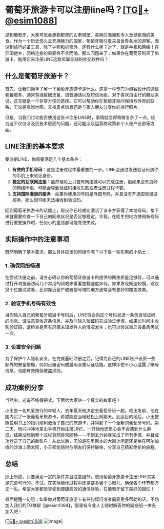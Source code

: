 # 葡萄牙旅游卡可以注册line吗？[[TG💪+ @esim1088](https://t.me/s/esim1088)]

提到葡萄牙，大家可能会想到那里的古老城堡、美丽的海滩和令人垂涎欲滴的美食。作为一个历史悠久且充满魅力的国家，葡萄牙吸引着来自世界各地的游客。而说到旅行必备工具，除了护照和机票外，还有什么呢？对了，就是手机和网络！在异国他乡，网络连接的重要性不言而喻。那么问题来了：如果你在葡萄牙购买了旅游卡，能用它来注册LINE这款风靡全球的社交软件吗？

## 什么是葡萄牙旅游卡？

首先，让我们简单了解一下葡萄牙旅游卡是什么。这是一种专门为游客设计的通信套餐服务，通常包括数据流量、语音通话以及短信功能。对于喜欢自由行的朋友来说，这无疑是一个非常方便的选择。它可以帮助你在葡萄牙期间保持与外界的联系，无论是查询地图、查找景点信息还是与家人朋友分享你的旅行照片。

但是，当我们讨论能否使用这张卡注册LINE时，事情就变得稍微复杂了一点。因为这不仅仅涉及到技术层面的问题，还可能涉及运营商政策和个人账户设置等方面。

## LINE注册的基本要求

要注册LINE，你需要满足几个基本条件：

1. **有效的手机号码**：这是注册过程中最重要的一步。LINE会通过发送验证码到你的手机上来验证身份。
2. **稳定的互联网连接**：虽然理论上只要有网络就可以完成注册，但如果没有良好的网络环境，可能会导致验证码接收失败或者注册过程卡顿。
3. **支持国际漫游的服务**：如果你使用的号码是外国号码，并且没有开通国际漫游服务，那么很可能无法接收到验证码。

回到葡萄牙旅游卡的话题上，假设你已经成功激活了该卡并获得了本地号码，接下来就需要检查一下自己的网络状况是否足够稳定。毕竟，在陌生的地方使用新号码进行重要操作时，任何小的差错都可能导致失败。

## 实际操作中的注意事项

既然明确了基本要求，那么具体应该如何操作呢？以下是一些实用的小贴士：

### 1. 确保网络畅通
在尝试注册之前，请务必确认你的葡萄牙旅游卡所提供的网络质量足够好。可以通过打开浏览器访问几个常用的网站来看看加载速度如何。如果发现网速较慢，建议换个位置试试看，比如靠近窗户或者信号塔的地方通常会有更好的覆盖效果。

### 2. 验证手机号码有效性
当你输入自己的葡萄牙旅游卡号码后，LINE将会向这个号码发送一条包含验证码的消息。请注意查收这条信息，并及时输入验证码完成验证步骤。如果长时间未收到验证码，请检查是否有屏蔽未知发件人的情况发生；也可以尝试重启设备后再试一次。

### 3. 设置安全问题
为了保护个人隐私安全，在完成基础注册之后，记得为自己的LINE账户设置一些额外的安全措施，例如设置密码或启用双重认证功能。这样即使不小心泄露了账号信息，也能有效降低被盗风险。

## 成功案例分享

当然啦，光说不练假把式。下面给大家讲一个真实的故事吧！

小王是一名热爱旅行的年轻人，去年夏天他决定去葡萄牙玩一趟。临出发前，他在国内买了一张葡萄牙旅游卡，希望能在当地轻松上网聊天。到达目的地后，小王按照说明书上的指引顺利激活了自己的旅游卡，并得到了一个全新的葡萄牙号码。第二天，他兴冲冲地拿出手机开始注册LINE。一开始他还担心会不会遇到什么麻烦，结果没想到整个过程竟然异常顺畅——不到五分钟就完成了所有步骤，并且成功登录了自己的新账户！从此以后，无论是在里斯本的大街上闲逛还是坐在阿尔加维的沙滩上晒太阳，小王都能随时与朋友们保持联络，分享自己精彩绝伦的旅程。

## 总结

综上所述，只要满足一定的条件并且注意细节，使用葡萄牙旅游卡注册LINE其实是完全可行的。不过，在实际操作过程中还是要多留个心眼儿，确保各个环节都万无一失。希望大家都能享受到便捷高效的通信体验，在葡萄牙留下美好的回忆！

最后提醒一句哦：如果你对葡萄牙旅游卡有任何疑问或者需要更多帮助的话，不妨加入我们的TG群聊【@esim1088】，那里有专业人士随时解答你的疑惑哦～快去加入吧！

[[TG💪+ @esim1088](https://t.me/s/esim1088) ![Image](https://i.postimg.cc/4NQfJmqS/Snipaste-2025-05-13-00-14-12.png)]